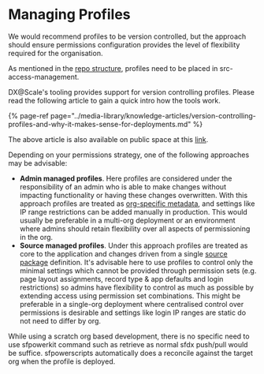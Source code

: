 # Managing Profiles

We would recommend profiles to be version controlled, but the approach should ensure permissions configuration provides the level of flexibility required for the organisation.

As mentioned in the [repo structure](repository-structure.md), profiles need to be placed in src-access-management.

DX@Scale's tooling provides support for version controlling profiles. Please read the following article to gain a quick intro how the tools work.  


{% page-ref page="../media-library/knowledge-articles/version-controlling-profiles-and-why-it-makes-sense-for-deployments.md" %}

The above article is also available on public space at this [link](https://www.linkedin.com/pulse/version-controlling-profiles-why-makes-sense-deployments-vu-ha/). 

Depending on your permissions strategy, one of the following approaches may be advisable:
  * **Admin managed profiles**. Here profiles are considered under the responsibility of an admin who is able to make changes without impacting functionality or having these changes overwritten. With this approach profiles are treated as [org-specific metadata](https://docs.dxatscale.io/scm/dealing-with-sensitive-metadata), and settings like IP range restrictions can be added manually in production. This would usually be preferable in a multi-org deployment or an environment where admins should retain flexibility over all aspects of permissioning in the org.
  * **Source managed profiles**. Under this approach profiles are treated as core to the application and changes driven from a single [source package](https://docs.dxatscale.io/development-practices/source-packages) definition. It's advisable here to use profiles to control only the minimal settings which cannot be provided through permission sets (e.g. page layout assignments, record type & app defaults and login restrictions) so admins have flexibility to control as much as possible by extending access using permission set combinations. This might be preferable in a single-org deployment where centralised control over permissions is desirable and settings like login IP ranges are static do not need to differ by org.

While using a scratch org based development, there is no specific need to use sfpowerkit command such as retrieve as normal sfdx push/pull would be suffice. sfpowerscripts automatically does a reconcile against the target org when the profile is deployed. 
